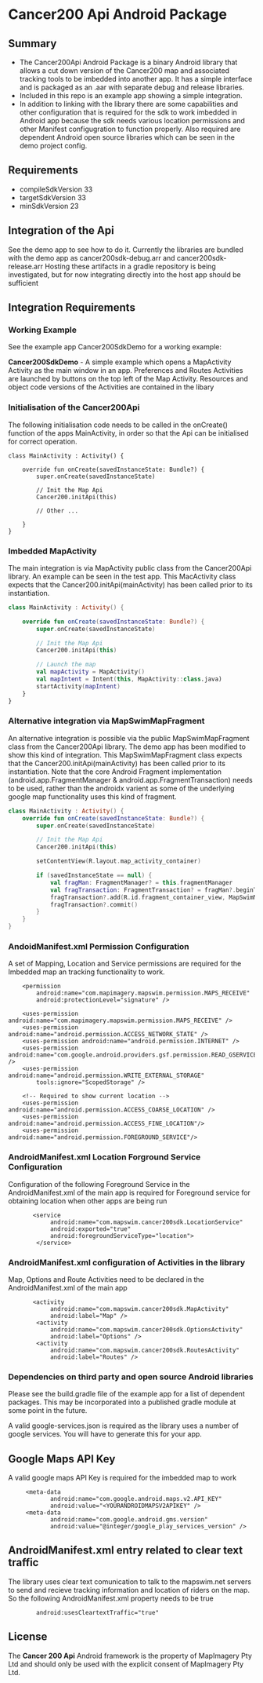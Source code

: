 # Cancer200 Api Android Package

## Summary
* The Cancer200Api Android Package is a binary Android library that allows a cut down version of the Cancer200 map and associated tracking tools to be imbedded into another app. It has a simple interface and is packaged as an .aar with separate debug and release libraries.
* Included in this repo is an example app showing a simple integration.
* In addition to linking with the library there are some capabilities and other configuration that is required for the sdk to work imbedded in Android app because the sdk needs various location permissions and other Manifest configugration to function properly.  Also required are dependent Android open source libraries which can be seen in the demo project config.


## Requirements
* compileSdkVersion 33
* targetSdkVersion 33
* minSdkVersion 23


## Integration of the Api
See the demo app to see how to do it.  Currently the libraries are bundled with the demo app as 
cancer200sdk-debug.arr and
cancer200sdk-release.arr
Hosting these artifacts in a gradle repository is being investigated, but for now integrating directly
into the host app should be sufficient


## Integration Requirements

### Working Example
See the example app Cancer200SdkDemo for a working example:

**Cancer200SdkDemo** - A simple example which opens a MapActivity Activity as the main window
in an app.   Preferences and Routes Activities are launched by buttons on the top left of the Map Activity.  Resources and object code versions of the Activities are contained in the libary


### Initialisation of the Cancer200Api
The following initialisation code needs to be called in the onCreate() function of the apps MainActivity, in order so that the Api can be initialised for correct operation.


```
class MainActivity : Activity() {

    override fun onCreate(savedInstanceState: Bundle?) {
        super.onCreate(savedInstanceState)

        // Init the Map Api
        Cancer200.initApi(this)
        
        // Other ...

    }
}
```

### Imbedded MapActivity
The main integration is via MapActivity public class from the Cancer200Api library.  An example can be seen in the test app. This MacActivity class expects that the Cancer200.initApi(mainActivity) has been called prior to its instantiation.

```kotlin
class MainActivity : Activity() {

    override fun onCreate(savedInstanceState: Bundle?) {
        super.onCreate(savedInstanceState)

        // Init the Map Api
        Cancer200.initApi(this)

        // Launch the map
        val mapActivity = MapActivity()
        val mapIntent = Intent(this, MapActivity::class.java)
        startActivity(mapIntent)
    }
}
```

### Alternative integration via MapSwimMapFragment

An alternative integration is possible via the public MapSwimMapFragment class from the Cancer200Api library.   The demo app has been modified to show this kind of integration.
This MapSwimMapFragment class expects that the Cancer200.initApi(mainActivity) has been called prior to its instantiation.  Note that the core Android Fragment implementation (android.app.FragmentManager & android.app.FragmentTransaction) needs to be used, rather than the androidx varient as some of the underlying google map functionality uses this kind of fragment.

```kotlin
class MainActivity : Activity() {
    override fun onCreate(savedInstanceState: Bundle?) {
        super.onCreate(savedInstanceState)

        // Init the Map Api
        Cancer200.initApi(this)

        setContentView(R.layout.map_activity_container)

        if (savedInstanceState == null) {
            val fragMan: FragmentManager? = this.fragmentManager
            val fragTransaction: FragmentTransaction? = fragMan?.beginTransaction()
            fragTransaction?.add(R.id.fragment_container_view, MapSwimMapFragment())
            fragTransaction?.commit()
        }
    }
}
```



### AndoidManifest.xml Permission Configuration
A set of Mapping, Location and Service permissions are required for the Imbedded map an tracking functionality to work.

```
    <permission
        android:name="com.mapimagery.mapswim.permission.MAPS_RECEIVE"
        android:protectionLevel="signature" />

    <uses-permission android:name="com.mapimagery.mapswim.permission.MAPS_RECEIVE" />
    <uses-permission android:name="android.permission.ACCESS_NETWORK_STATE" />
    <uses-permission android:name="android.permission.INTERNET" />
    <uses-permission android:name="com.google.android.providers.gsf.permission.READ_GSERVICES" />
    <uses-permission android:name="android.permission.WRITE_EXTERNAL_STORAGE"
        tools:ignore="ScopedStorage" />

    <!-- Required to show current location -->
    <uses-permission android:name="android.permission.ACCESS_COARSE_LOCATION" />
    <uses-permission android:name="android.permission.ACCESS_FINE_LOCATION"/>
    <uses-permission android:name="android.permission.FOREGROUND_SERVICE"/>
```


### AndroidManifest.xml Location Forground Service Configuration

Configuration of the following Foreground Service in the AndroidManifest.xml of the main app is required for Foreground service for obtaining location when other apps are being run

```
       <service
            android:name="com.mapswim.cancer200sdk.LocationService"
            android:exported="true"
            android:foregroundServiceType="location">
        </service>
```

### AndroidManifest.xml configuration of Activities in the library

Map, Options and Route Activities need to be declared in the AndroidManifest.xml of the main app


```
       <activity
            android:name="com.mapswim.cancer200sdk.MapActivity"
            android:label="Map" />
        <activity
            android:name="com.mapswim.cancer200sdk.OptionsActivity"
            android:label="Options" />
        <activity
            android:name="com.mapswim.cancer200sdk.RoutesActivity"
            android:label="Routes" />
```

### Dependencies on third party and open source Android libraries

Please see the build.gradle file of the example app for a list of dependent packages.   This may be incorporated into a published gradle module at some point in the future.

A valid google-services.json is required as the library uses a number of google services.   You will have to generate this for your app.

## Google Maps API Key

A valid google maps API Key is required for the imbedded map to work

```
     <meta-data
            android:name="com.google.android.maps.v2.API_KEY"
            android:value="<YOURANDROIDMAPSV2APIKEY" />
     <meta-data
            android:name="com.google.android.gms.version"
            android:value="@integer/google_play_services_version" />
```

## AndroidManifest.xml entry related to clear text traffic

The library uses clear text comunication to talk to the mapswim.net servers to send and recieve tracking information and location of riders on the map.   So the following AndroidManifest.xml property needs to be true

```
        android:usesCleartextTraffic="true"
```





## License
The **Cancer 200 Api** Android framework is the property of MapImagery Pty Ltd and should only be used with the explicit consent of MapImagery Pty Ltd.
